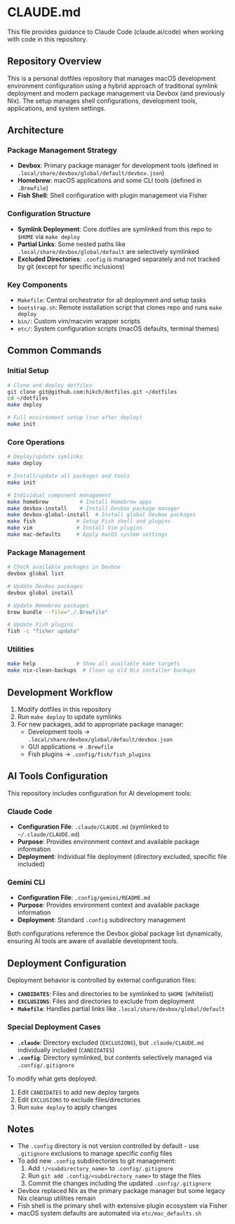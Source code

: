 # CLAUDE.md

This file provides guidance to Claude Code (claude.ai/code) when working with code in this repository.

## Repository Overview

This is a personal dotfiles repository that manages macOS development environment configuration using a hybrid approach of traditional symlink deployment and modern package management via Devbox (and previously Nix). The setup manages shell configurations, development tools, applications, and system settings.

## Architecture

### Package Management Strategy
- **Devbox**: Primary package manager for development tools (defined in `.local/share/devbox/global/default/devbox.json`)
- **Homebrew**: macOS applications and some CLI tools (defined in `.Brewfile`) 
- **Fish Shell**: Shell configuration with plugin management via Fisher

### Configuration Structure
- **Symlink Deployment**: Core dotfiles are symlinked from this repo to `$HOME` via `make deploy`
- **Partial Links**: Some nested paths like `.local/share/devbox/global/default` are selectively symlinked
- **Excluded Directories**: `.config` is managed separately and not tracked by git (except for specific inclusions)

### Key Components
- `Makefile`: Central orchestrator for all deployment and setup tasks
- `bootstrap.sh`: Remote installation script that clones repo and runs `make deploy`
- `bin/`: Custom vim/macvim wrapper scripts
- `etc/`: System configuration scripts (macOS defaults, terminal themes)

## Common Commands

### Initial Setup
```bash
# Clone and deploy dotfiles
git clone git@github.com:hikch/dotfiles.git ~/dotfiles
cd ~/dotfiles
make deploy

# Full environment setup (run after deploy)
make init
```

### Core Operations
```bash
# Deploy/update symlinks
make deploy

# Install/update all packages and tools
make init

# Individual component management
make homebrew          # Install Homebrew apps
make devbox-install    # Install Devbox package manager
make devbox-global-install  # Install global Devbox packages
make fish             # Setup Fish shell and plugins
make vim              # Install Vim plugins
make mac-defaults     # Apply macOS system settings
```

### Package Management
```bash
# Check available packages in Devbox
devbox global list

# Update Devbox packages
devbox global install

# Update Homebrew packages  
brew bundle --file="./.Brewfile"

# Update Fish plugins
fish -c "fisher update"
```

### Utilities
```bash
make help             # Show all available make targets
make nix-clean-backups  # Clean up old Nix installer backups
```

## Development Workflow

1. Modify dotfiles in this repository
2. Run `make deploy` to update symlinks
3. For new packages, add to appropriate package manager:
   - Development tools → `.local/share/devbox/global/default/devbox.json`
   - GUI applications → `.Brewfile`
   - Fish plugins → `.config/fish/fish_plugins`

## AI Tools Configuration

This repository includes configuration for AI development tools:

### Claude Code
- **Configuration File**: `.claude/CLAUDE.md` (symlinked to `~/.claude/CLAUDE.md`)
- **Purpose**: Provides environment context and available package information
- **Deployment**: Individual file deployment (directory excluded, specific file included)

### Gemini CLI  
- **Configuration File**: `.config/gemini/README.md` 
- **Purpose**: Provides environment context and available package information
- **Deployment**: Standard `.config` subdirectory management

Both configurations reference the Devbox global package list dynamically, ensuring AI tools are aware of available development tools.

## Deployment Configuration

Deployment behavior is controlled by external configuration files:

- **`CANDIDATES`**: Files and directories to be symlinked to `$HOME` (whitelist)
- **`EXCLUSIONS`**: Files and directories to exclude from deployment
- **`Makefile`**: Handles partial links like `.local/share/devbox/global/default`

### Special Deployment Cases
- **`.claude`**: Directory excluded (`EXCLUSIONS`), but `.claude/CLAUDE.md` individually included (`CANDIDATES`)
- **`.config`**: Directory symlinked, but contents selectively managed via `.config/.gitignore`

To modify what gets deployed:
1. Edit `CANDIDATES` to add new deploy targets
2. Edit `EXCLUSIONS` to exclude files/directories  
3. Run `make deploy` to apply changes

## Notes

- The `.config` directory is not version controlled by default - use `.gitignore` exclusions to manage specific config files
- To add new `.config` subdirectories to git management:
  1. Add `!/<subdirectory_name>` to `.config/.gitignore` 
  2. Run `git add .config/<subdirectory_name>` to stage the files
  3. Commit the changes including the updated `.config/.gitignore`
- Devbox replaced Nix as the primary package manager but some legacy Nix cleanup utilities remain
- Fish shell is the primary shell with extensive plugin ecosystem via Fisher
- macOS system defaults are automated via `etc/mac_defaults.sh`